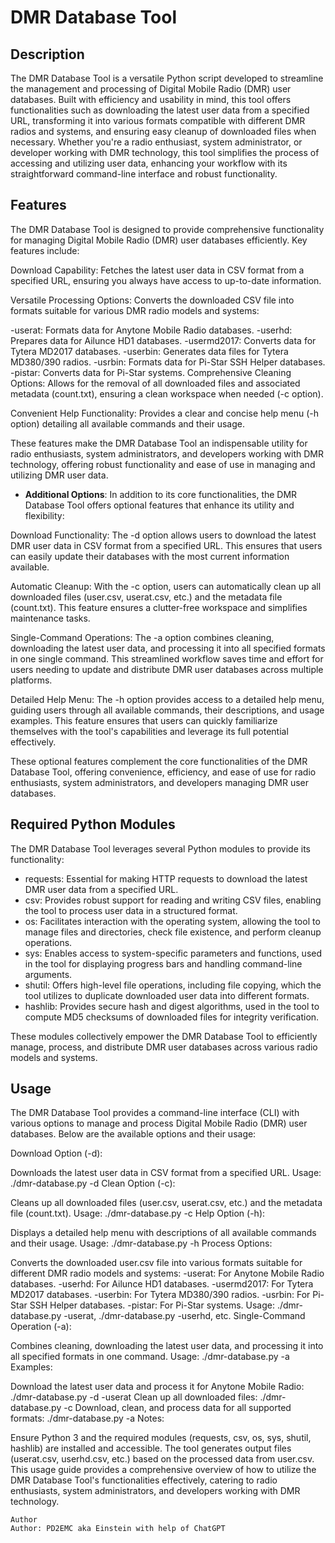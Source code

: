 # DMR Database Tool

## Description

The DMR Database Tool is a versatile Python script developed to streamline the management and processing of Digital Mobile Radio (DMR) user databases. Built with efficiency and usability in mind, this tool offers functionalities such as downloading the latest user data from a specified URL, transforming it into various formats compatible with different DMR radios and systems, and ensuring easy cleanup of downloaded files when necessary. Whether you're a radio enthusiast, system administrator, or developer working with DMR technology, this tool simplifies the process of accessing and utilizing user data, enhancing your workflow with its straightforward command-line interface and robust functionality.

## Features

The DMR Database Tool is designed to provide comprehensive functionality for managing Digital Mobile Radio (DMR) user databases efficiently. Key features include:

Download Capability: Fetches the latest user data in CSV format from a specified URL, ensuring you always have access to up-to-date information.

Versatile Processing Options: Converts the downloaded CSV file into formats suitable for various DMR radio models and systems:

-userat: Formats data for Anytone Mobile Radio databases.
-userhd: Prepares data for Ailunce HD1 databases.
-usermd2017: Converts data for Tytera MD2017 databases.
-userbin: Generates data files for Tytera MD380/390 radios.
-usrbin: Formats data for Pi-Star SSH Helper databases.
-pistar: Converts data for Pi-Star systems.
Comprehensive Cleaning Options: Allows for the removal of all downloaded files and associated metadata (count.txt), ensuring a clean workspace when needed (-c option).

Convenient Help Functionality: Provides a clear and concise help menu (-h option) detailing all available commands and their usage.

These features make the DMR Database Tool an indispensable utility for radio enthusiasts, system administrators, and developers working with DMR technology, offering robust functionality and ease of use in managing and utilizing DMR user data.

- **Additional Options**:
In addition to its core functionalities, the DMR Database Tool offers optional features that enhance its utility and flexibility:

Download Functionality: The -d option allows users to download the latest DMR user data in CSV format from a specified URL. This ensures that users can easily update their databases with the most current information available.

Automatic Cleanup: With the -c option, users can automatically clean up all downloaded files (user.csv, userat.csv, etc.) and the metadata file (count.txt). This feature ensures a clutter-free workspace and simplifies maintenance tasks.

Single-Command Operations: The -a option combines cleaning, downloading the latest user data, and processing it into all specified formats in one single command. This streamlined workflow saves time and effort for users needing to update and distribute DMR user databases across multiple platforms.

Detailed Help Menu: The -h option provides access to a detailed help menu, guiding users through all available commands, their descriptions, and usage examples. This feature ensures that users can quickly familiarize themselves with the tool's capabilities and leverage its full potential effectively.

These optional features complement the core functionalities of the DMR Database Tool, offering convenience, efficiency, and ease of use for radio enthusiasts, system administrators, and developers managing DMR user databases.

## Required Python Modules

The DMR Database Tool leverages several Python modules to provide its functionality:

- requests: Essential for making HTTP requests to download the latest DMR user data from a specified URL.
- csv: Provides robust support for reading and writing CSV files, enabling the tool to process user data in a structured format.
- os: Facilitates interaction with the operating system, allowing the tool to manage files and directories, check file existence, and perform cleanup operations.
- sys: Enables access to system-specific parameters and functions, used in the tool for displaying progress bars and handling command-line arguments.
- shutil: Offers high-level file operations, including file copying, which the tool utilizes to duplicate downloaded user data into different formats.
- hashlib: Provides secure hash and digest algorithms, used in the tool to compute MD5 checksums of downloaded files for integrity verification.

These modules collectively empower the DMR Database Tool to efficiently manage, process, and distribute DMR user databases across various radio models and systems.

## Usage

The DMR Database Tool provides a command-line interface (CLI) with various options to manage and process Digital Mobile Radio (DMR) user databases. Below are the available options and their usage:

Download Option (-d):

Downloads the latest user data in CSV format from a specified URL.
Usage: ./dmr-database.py -d
Clean Option (-c):

Cleans up all downloaded files (user.csv, userat.csv, etc.) and the metadata file (count.txt).
Usage: ./dmr-database.py -c
Help Option (-h):

Displays a detailed help menu with descriptions of all available commands and their usage.
Usage: ./dmr-database.py -h
Process Options:

Converts the downloaded user.csv file into various formats suitable for different DMR radio models and systems:
-userat: For Anytone Mobile Radio databases.
-userhd: For Ailunce HD1 databases.
-usermd2017: For Tytera MD2017 databases.
-userbin: For Tytera MD380/390 radios.
-usrbin: For Pi-Star SSH Helper databases.
-pistar: For Pi-Star systems.
Usage: ./dmr-database.py -userat, ./dmr-database.py -userhd, etc.
Single-Command Operation (-a):

Combines cleaning, downloading the latest user data, and processing it into all specified formats in one command.
Usage: ./dmr-database.py -a
Examples:

Download the latest user data and process it for Anytone Mobile Radio: ./dmr-database.py -d -userat
Clean up all downloaded files: ./dmr-database.py -c
Download, clean, and process data for all supported formats: ./dmr-database.py -a
Notes:

Ensure Python 3 and the required modules (requests, csv, os, sys, shutil, hashlib) are installed and accessible.
The tool generates output files (userat.csv, userhd.csv, etc.) based on the processed data from user.csv.
This usage guide provides a comprehensive overview of how to utilize the DMR Database Tool's functionalities effectively, catering to radio enthusiasts, system administrators, and developers working with DMR technology.
````
Author
Author: PD2EMC aka Einstein with help of ChatGPT
